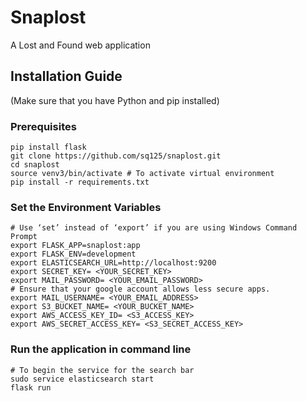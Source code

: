 # Snaplost
A Lost and Found web application

## Installation Guide
(Make sure that you have Python and pip installed)
### Prerequisites
```
pip install flask
git clone https://github.com/sq125/snaplost.git 
cd snaplost
source venv3/bin/activate # To activate virtual environment
pip install -r requirements.txt
```
### Set the Environment Variables
```
# Use ‘set’ instead of ‘export’ if you are using Windows Command Prompt
export FLASK_APP=snaplost:app 
export FLASK_ENV=development 
export ELASTICSEARCH_URL=http://localhost:9200
export SECRET_KEY= <YOUR_SECRET_KEY>
export MAIL_PASSWORD= <YOUR_EMAIL_PASSWORD>
# Ensure that your google account allows less secure apps.
export MAIL_USERNAME= <YOUR_EMAIL_ADDRESS> 
export S3_BUCKET_NAME= <YOUR_BUCKET_NAME>
export AWS_ACCESS_KEY_ID= <S3_ACCESS_KEY>
export AWS_SECRET_ACCESS_KEY= <S3_SECRET_ACCESS_KEY> 
```

### Run the application in command line
```
# To begin the service for the search bar
sudo service elasticsearch start 
flask run
```


